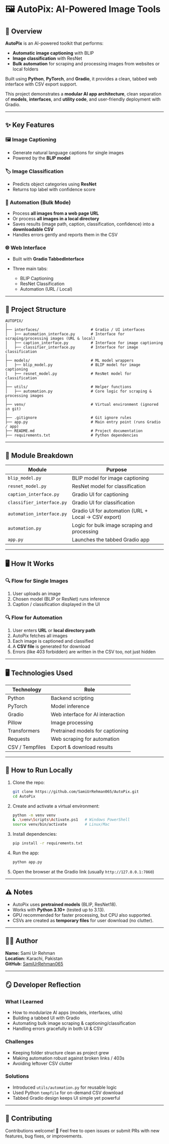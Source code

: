 # 🖼️ AutoPix: AI-Powered Image Tools

## 📌 Overview

**AutoPix** is an AI-powered toolkit that performs:

* **Automatic image captioning** with BLIP
* **Image classification** with ResNet
* **Bulk automation** for scraping and processing images from websites or local folders

Built using **Python**, **PyTorch**, and **Gradio**, it provides a clean, tabbed web interface with CSV export support.

This project demonstrates a **modular AI app architecture**, clean separation of **models**, **interfaces**, and **utility code**, and user-friendly deployment with Gradio.

---

## ✨ Key Features

### 🖼️ Image Captioning

* Generate natural language captions for single images
* Powered by the **BLIP model**

### 🏷️ Image Classification

* Predicts object categories using **ResNet**
* Returns top label with confidence score

### 🤖 Automation (Bulk Mode)

* Process **all images from a web page URL**
* Or process **all images in a local directory**
* Saves results (image path, caption, classification, confidence) into a **downloadable CSV**
* Handles errors gently and reports them in the CSV

### 🌐 Web Interface

* Built with **Gradio TabbedInterface**
* Three main tabs:

  * BLIP Captioning
  * ResNet Classification
  * Automation (URL / Local)

---

## 🧱 Project Structure

```
AUTOPIX/
│
├── interfaces/                       # Gradio / UI interfaces
│   ├── automation_interface.py       # Interface for scraping/processing images (URL & local)
│   ├── caption_interface.py          # Interface for image captioning
│   ├── classifier_interface.py       # Interface for image classification
│
├── models/                           # ML model wrappers
│   ├── blip_model.py                 # BLIP model for image captioning
│   ├── resnet_model.py               # ResNet model for classification
│
├── utils/                            # Helper functions
│   ├── automation.py                 # Core logic for scraping & processing images
│
├── venv/                             # Virtual environment (ignored in git)
│
├── .gitignore                        # Git ignore rules
├── app.py                            # Main entry point (runs Gradio / app)
├── README.md                         # Project documentation
├── requirements.txt                  # Python dependencies

```

---

## 🧮 Module Breakdown

| Module                    | Purpose                                             |
| ------------------------- | --------------------------------------------------- |
| `blip_model.py`           | BLIP model for image captioning                     |
| `resnet_model.py`         | ResNet model for classification                     |
| `caption_interface.py`    | Gradio UI for captioning                            |
| `classifier_interface.py` | Gradio UI for classification                        |
| `automation_interface.py` | Gradio UI for automation (URL + Local → CSV export) |
| `automation.py`           | Logic for bulk image scraping and processing        |
| `app.py`                  | Launches the tabbed Gradio app                      |

---

## 🖥️ How It Works

### 🔍 Flow for Single Images

1. User uploads an image
2. Chosen model (BLIP or ResNet) runs inference
3. Caption / classification displayed in the UI

### 🔍 Flow for Automation

1. User enters **URL** or **local directory path**
2. AutoPix fetches all images
3. Each image is captioned and classified
4. A **CSV file** is generated for download
5. Errors (like 403 forbidden) are written in the CSV too, not just hidden

---

## 🖥️ Technologies Used

| Technology      | Role                             |
| --------------- | -------------------------------- |
| Python          | Backend scripting                |
| PyTorch         | Model inference                  |
| Gradio          | Web interface for AI interaction |
| Pillow          | Image processing                 |
| Transformers    | Pretrained models for captioning |
| Requests        | Web scraping for automation      |
| CSV / Tempfiles | Export & download results        |

---

## 🚀 How to Run Locally

1. Clone the repo:

   ```bash
   git clone https://github.com/SamiUrRehman065/AutoPix.git
   cd AutoPix
   ```

2. Create and activate a virtual environment:

   ```bash
   python -m venv venv
   & .\venv\Scripts\Activate.ps1   # Windows PowerShell
   source venv/bin/activate        # Linux/Mac
   ```

3. Install dependencies:

   ```bash
   pip install -r requirements.txt
   ```

4. Run the app:

   ```bash
   python app.py
   ```

5. Open the browser at the Gradio link (usually `http://127.0.0.1:7860`)

---

## ⚠️ Notes

* AutoPix uses **pretrained models** (BLIP, ResNet18).
* Works with **Python 3.10+** (tested up to 3.13).
* GPU recommended for faster processing, but CPU also supported.
* CSVs are created as **temporary files** for user download (no clutter).

---

## 🧑‍💻 Author

**Name:** Sami Ur Rehman  
**Location:** Karachi, Pakistan  
**GitHub:** [SamiUrRehman065](https://github.com/SamiUrRehman065)

---

## 🪞 Developer Reflection

### What I Learned

* How to modularize AI apps (models, interfaces, utils)
* Building a tabbed UI with Gradio
* Automating bulk image scraping & captioning/classification
* Handling errors gracefully in both UI & CSV

### Challenges

* Keeping folder structure clean as project grew
* Making automation robust against broken links / 403s
* Avoiding leftover CSV clutter

### Solutions

* Introduced `utils/automation.py` for reusable logic
* Used Python `tempfile` for on-demand CSV download
* Tabbed Gradio design keeps UI simple yet powerful

---

## 🤝 Contributing

Contributions welcome! 🎉
Feel free to open issues or submit PRs with new features, bug fixes, or improvements.

